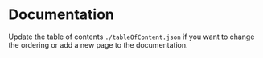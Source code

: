 # Documentation

Update the table of contents `./tableOfContent.json` if you want to change the ordering or add a new page to the documentation.
